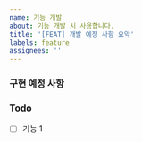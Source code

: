 ```yaml
---
name: 기능 개발
about: 기능 개발 시 사용합니다.
title: '[FEAT] 개발 예정 사항 요약'
labels: feature
assignees: ''
---
```


### 구현 예정 사항

### Todo

- [ ] 기능 1
